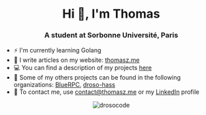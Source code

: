 <h1 align="center">Hi 👋, I'm Thomas</h1>
<h3 align="center">A student at Sorbonne Université, Paris</h3>

- ⚡ I'm currently learning Golang
- 📝 I write articles on my website: [thomasz.me](https://thomasz.me)
- 💻 You can find a description of my projects [here](https://thomasz.me/projects)
- 📼 Some of my others projects can be found in the following organizations: [BlueRPC](https://github.com/BlueRPC), [droso-hass](https://github.com/droso-hass)
- 💼 To contact me, use contact@thomasz.me or my [LinkedIn](https://www.linkedin.com/in/thomas-zouba/) profile

<p align="center"><img src="https://github-readme-stats.vercel.app/api?username=drosocode&show_icons=true&theme=dark&locale=en" alt="drosocode" /></p>
